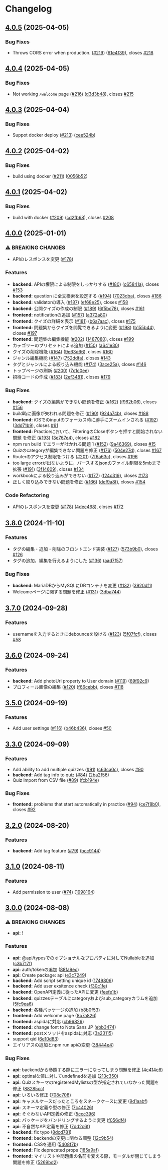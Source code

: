 # Changelog

## [4.0.5](https://github.com/woodnx/iQbe/compare/v4.0.4...v4.0.5) (2025-04-05)


### Bug Fixes

* Throws CORS error when production. ([#219](https://github.com/woodnx/iQbe/issues/219)) ([61e4f39](https://github.com/woodnx/iQbe/commit/61e4f3932a4e0a8d825326f981b75c4ace7ae6d6)), closes [#218](https://github.com/woodnx/iQbe/issues/218)

## [4.0.4](https://github.com/woodnx/iQbe/compare/v4.0.3...v4.0.4) (2025-04-05)


### Bug Fixes

* Not working `/welcome` page ([#216](https://github.com/woodnx/iQbe/issues/216)) ([d3d3b48](https://github.com/woodnx/iQbe/commit/d3d3b48f1530d27c9d348ded507660bc3f9d957f)), closes [#215](https://github.com/woodnx/iQbe/issues/215)

## [4.0.3](https://github.com/woodnx/iQbe/compare/v4.0.2...v4.0.3) (2025-04-04)


### Bug Fixes

* Suppot docker deploy ([#213](https://github.com/woodnx/iQbe/issues/213)) ([cee524b](https://github.com/woodnx/iQbe/commit/cee524b0fa49ecc33634c2f4e314ea2070f563b8))

## [4.0.2](https://github.com/woodnx/iQbe/compare/v4.0.1...v4.0.2) (2025-04-02)


### Bug Fixes

* build using docker ([#211](https://github.com/woodnx/iQbe/issues/211)) ([0056b52](https://github.com/woodnx/iQbe/commit/0056b52d0cda1b54a46e46b4ac72fe714df61b61))

## [4.0.1](https://github.com/woodnx/iQbe/compare/v4.0.0...v4.0.1) (2025-04-02)


### Bug Fixes

* build with docker ([#209](https://github.com/woodnx/iQbe/issues/209)) ([cd2fb68](https://github.com/woodnx/iQbe/commit/cd2fb68378d0c7f378127f5487386310bd8305cf)), closes [#208](https://github.com/woodnx/iQbe/issues/208)

## [4.0.0](https://github.com/woodnx/iQbe/compare/v3.8.0...v4.0.0) (2025-01-01)


### ⚠ BREAKING CHANGES

* APIのレスポンスを変更 ([#178](https://github.com/woodnx/iQbe/issues/178))

### Features

* **backend:** APIの権限による制限をしっかりする  ([#180](https://github.com/woodnx/iQbe/issues/180)) ([c65841a](https://github.com/woodnx/iQbe/commit/c65841a32caa5ddf2d50cd7b9548fcd7aa0bd258)), closes [#153](https://github.com/woodnx/iQbe/issues/153)
* **backend:** question に全文検索を設定する  ([#194](https://github.com/woodnx/iQbe/issues/194)) ([7023dba](https://github.com/woodnx/iQbe/commit/7023dba61109c78cef7aca54779749e5efd4432e)), closes [#186](https://github.com/woodnx/iQbe/issues/186)
* **backend:** validatorの導入 ([#187](https://github.com/woodnx/iQbe/issues/187)) ([ef68e25](https://github.com/woodnx/iQbe/commit/ef68e255bdd83903cc5b93abf3bd4109b6aed06c)), closes [#158](https://github.com/woodnx/iQbe/issues/158)
* **backend:** 公開クイズの作成の制限 ([#189](https://github.com/woodnx/iQbe/issues/189)) ([6f5bc78](https://github.com/woodnx/iQbe/commit/6f5bc78810e3184c4fa20a1d61396f7a52fde0c0)), closes [#161](https://github.com/woodnx/iQbe/issues/161)
* **frontend:** notificationの追加 ([#157](https://github.com/woodnx/iQbe/issues/157)) ([a372a80](https://github.com/woodnx/iQbe/commit/a372a80c19f7507d3541e28bcbdbccd14a2c3998))
* **frontend:** クイズの詳細を表示 ([#181](https://github.com/woodnx/iQbe/issues/181)) ([b6a7aac](https://github.com/woodnx/iQbe/commit/b6a7aaca949408f015cb0e2fef3fa3d9acbc1900)), closes [#175](https://github.com/woodnx/iQbe/issues/175)
* **frontend:** 問題集からクイズを閲覧できるように変更 ([#198](https://github.com/woodnx/iQbe/issues/198)) ([b155b44](https://github.com/woodnx/iQbe/commit/b155b443499aaeb9fb0d40db463a2802f23ef40a)), closes [#197](https://github.com/woodnx/iQbe/issues/197)
* **frontend:** 問題集の編集機能  ([#202](https://github.com/woodnx/iQbe/issues/202)) ([1487080](https://github.com/woodnx/iQbe/commit/14870804d3e9fcb1cfd534c5bbf2312636153e2b)), closes [#199](https://github.com/woodnx/iQbe/issues/199)
* カテゴリーのプリセットによる追加 ([#150](https://github.com/woodnx/iQbe/issues/150)) ([a641e30](https://github.com/woodnx/iQbe/commit/a641e308e55be5793b84b9496586c4e03180990b))
* クイズの削除機能 ([#164](https://github.com/woodnx/iQbe/issues/164)) ([9e63d66](https://github.com/woodnx/iQbe/commit/9e63d66b93112a5a61c66df101fcdfec0b9ffde8)), closes [#160](https://github.com/woodnx/iQbe/issues/160)
* ジャンル編集機能 ([#147](https://github.com/woodnx/iQbe/issues/147)) ([752ddfa](https://github.com/woodnx/iQbe/commit/752ddfa23f01b9ef3ec2801f698b0894a74f2d17)), closes [#143](https://github.com/woodnx/iQbe/issues/143)
* タグとジャンルによる絞り込み機能 ([#174](https://github.com/woodnx/iQbe/issues/174)) ([3ace25a](https://github.com/woodnx/iQbe/commit/3ace25a04f7fb8d356ca333640058d53b850cf39)), closes [#146](https://github.com/woodnx/iQbe/issues/146)
* トップページの刷新 ([#200](https://github.com/woodnx/iQbe/issues/200)) ([7c1c0ee](https://github.com/woodnx/iQbe/commit/7c1c0ee48912d07be3c9f264a30094ba40e05188))
* 招待コードの作成  ([#183](https://github.com/woodnx/iQbe/issues/183)) ([2ef3481](https://github.com/woodnx/iQbe/commit/2ef34814e59062c06cb4b2e1705d657cbbbe52d2)), closes [#179](https://github.com/woodnx/iQbe/issues/179)


### Bug Fixes

* **backend:** クイズの編集ができない問題を修正 ([#162](https://github.com/woodnx/iQbe/issues/162)) ([f962b06](https://github.com/woodnx/iQbe/commit/f962b0612d49cd5dbf72a6492900c935e38ec2e0)), closes [#156](https://github.com/woodnx/iQbe/issues/156)
* build時に画像が失われる問題を修正 ([#190](https://github.com/woodnx/iQbe/issues/190)) ([924a74b](https://github.com/woodnx/iQbe/commit/924a74b16f334b14e7e9ff86e41be251844d013e)), closes [#188](https://github.com/woodnx/iQbe/issues/188)
* **frontend:** iOSでのinputのフォーカス時に勝手にズームインされる ([#192](https://github.com/woodnx/iQbe/issues/192)) ([3dd71b9](https://github.com/woodnx/iQbe/commit/3dd71b9f7502f7be06c6ff9c2b53b7442fdffc6a)), closes [#61](https://github.com/woodnx/iQbe/issues/61)
* **frontend:** Practiceにおいて、FilteringのCloseボタンを押すと開始されない問題 を修正 ([#193](https://github.com/woodnx/iQbe/issues/193)) ([3e767e4](https://github.com/woodnx/iQbe/commit/3e767e4d38719c687d3bdea40d3810a01031a6dc)), closes [#182](https://github.com/woodnx/iQbe/issues/182)
* npm run build でエラーが吐かれる問題  1 ([#152](https://github.com/woodnx/iQbe/issues/152)) ([9a46369](https://github.com/woodnx/iQbe/commit/9a4636909290e16520f9389282b0bd5f3de90067)), closes [#15](https://github.com/woodnx/iQbe/issues/15)
* Quizのcategoryが編集できない問題を修正 ([#176](https://github.com/woodnx/iQbe/issues/176)) ([504e27d](https://github.com/woodnx/iQbe/commit/504e27d523ae94f3735ed8392359a35275e5d5cd)), closes [#167](https://github.com/woodnx/iQbe/issues/167)
* Routerのアクセス制限をつける ([#201](https://github.com/woodnx/iQbe/issues/201)) ([7f6a63c](https://github.com/woodnx/iQbe/commit/7f6a63c0ea8bd75363fb77ad88d9d158b62dd515)), closes [#196](https://github.com/woodnx/iQbe/issues/196)
* too large errorが出ないように，パースするjsonのファイル制限を5mbまで拡張 ([#191](https://github.com/woodnx/iQbe/issues/191)) ([3f14609](https://github.com/woodnx/iQbe/commit/3f14609e759cc608e554312880ea2a1587e878f5)), closes [#134](https://github.com/woodnx/iQbe/issues/134)
* workbookによる絞り込みができない  ([#177](https://github.com/woodnx/iQbe/issues/177)) ([f24c319](https://github.com/woodnx/iQbe/commit/f24c319f3c7ec0e29ea90b9014ae5f0ded525312)), closes [#173](https://github.com/woodnx/iQbe/issues/173)
* 正しく絞り込みできない問題を修正 ([#166](https://github.com/woodnx/iQbe/issues/166)) ([def9a8f](https://github.com/woodnx/iQbe/commit/def9a8f1b65266f117a19e9ebb48dd1e3d09e46e)), closes [#154](https://github.com/woodnx/iQbe/issues/154)


### Code Refactoring

* APIのレスポンスを変更 ([#178](https://github.com/woodnx/iQbe/issues/178)) ([4dec468](https://github.com/woodnx/iQbe/commit/4dec4680e6142bc582aa86aca9cd02a0b616967c)), closes [#172](https://github.com/woodnx/iQbe/issues/172)

## [3.8.0](https://github.com/woodnx/iQbe/compare/v3.7.0...v3.8.0) (2024-11-10)


### Features

* タグの編集・追加・削除のフロントエンド実装  ([#127](https://github.com/woodnx/iQbe/issues/127)) ([573b9b0](https://github.com/woodnx/iQbe/commit/573b9b0e03ca0e0c93f9b1d885efe5815e456595)), closes [#126](https://github.com/woodnx/iQbe/issues/126)
* タグの追加，編集を行えるようにした ([#136](https://github.com/woodnx/iQbe/issues/136)) ([aad7f57](https://github.com/woodnx/iQbe/commit/aad7f57ae425bcd2b63a160b590f78c6a2c04ac4))


### Bug Fixes

* **backend:** MariaDBからMySQLにDBコンテナを変更 ([#132](https://github.com/woodnx/iQbe/issues/132)) ([3920df1](https://github.com/woodnx/iQbe/commit/3920df1e531546f05d9b3dbac3a81d9ff087eb46))
* Welcomeページに関する問題を修正 ([#131](https://github.com/woodnx/iQbe/issues/131)) ([3dba744](https://github.com/woodnx/iQbe/commit/3dba744872d13b82c241ecab733cc270df9195bf))

## [3.7.0](https://github.com/woodnx/iQbe/compare/v3.6.0...v3.7.0) (2024-09-28)


### Features

* usernameを入力するときにdebounceを設ける ([#123](https://github.com/woodnx/iQbe/issues/123)) ([5f07fcf](https://github.com/woodnx/iQbe/commit/5f07fcf6976e93ee8190648067fc328445e739be)), closes [#58](https://github.com/woodnx/iQbe/issues/58)

## [3.6.0](https://github.com/woodnx/iQbe/compare/v3.5.0...v3.6.0) (2024-09-24)


### Features

* **backend:** Add photoUrl property to User domain ([#119](https://github.com/woodnx/iQbe/issues/119)) ([69f92c9](https://github.com/woodnx/iQbe/commit/69f92c90261864276d4e79f8132d75fce37b6b93))
* プロフィール画像の編集 ([#120](https://github.com/woodnx/iQbe/issues/120)) ([f66cebb](https://github.com/woodnx/iQbe/commit/f66cebba37893ab2cba840d665b38dc97cac5c19)), closes [#118](https://github.com/woodnx/iQbe/issues/118)

## [3.5.0](https://github.com/woodnx/iQbe/compare/v3.4.0...v3.5.0) (2024-09-19)


### Features

* Add user settings ([#116](https://github.com/woodnx/iQbe/issues/116)) ([b46b436](https://github.com/woodnx/iQbe/commit/b46b4366080532b37bfee8663ca01ffa116129cd)), closes [#50](https://github.com/woodnx/iQbe/issues/50)

## [3.3.0](https://github.com/woodnx/iQbe/compare/v3.2.0...v3.3.0) (2024-09-09)


### Features

* Add ability to add multiple quizzes ([#91](https://github.com/woodnx/iQbe/issues/91)) ([c63ca0c](https://github.com/woodnx/iQbe/commit/c63ca0c898363fa8a85d6977c3c0eea558acf369)), closes [#90](https://github.com/woodnx/iQbe/issues/90)
* **backend:** Add tag info to quiz ([#84](https://github.com/woodnx/iQbe/issues/84)) ([2ba2f56](https://github.com/woodnx/iQbe/commit/2ba2f56653d30d064f35d6eb96fbbcbd450332dc))
* Quiz Import from CSV file ([#89](https://github.com/woodnx/iQbe/issues/89)) ([fcb194e](https://github.com/woodnx/iQbe/commit/fcb194ec59545443f3bf9d023ff69864a9cf9aa4))


### Bug Fixes

* **frontend:** problems that start automatically in practice ([#94](https://github.com/woodnx/iQbe/issues/94)) ([ce7f8b0](https://github.com/woodnx/iQbe/commit/ce7f8b0416d1e963c17513988685143cfd1f1e79)), closes [#92](https://github.com/woodnx/iQbe/issues/92)

## [3.2.0](https://github.com/woodnx/iQbe/compare/v3.1.0...v3.2.0) (2024-08-20)


### Features

* **backend:** Add tag feature ([#79](https://github.com/woodnx/iQbe/issues/79)) ([bcc9144](https://github.com/woodnx/iQbe/commit/bcc9144668e29593aa0fa128f260e92da86f5fc1))

## [3.1.0](https://github.com/woodnx/iQbe/compare/v3.0.0...v3.1.0) (2024-08-11)


### Features

* Add permission to user ([#74](https://github.com/woodnx/iQbe/issues/74)) ([1998164](https://github.com/woodnx/iQbe/commit/1998164abda58cd04c1158d25160a865d32ec628))

## [3.0.0](https://github.com/woodnx/iQbe/compare/v2.2.1...v3.0.0) (2024-08-08)


### ⚠ BREAKING CHANGES

* **api:** !

### Features

* **api:** @api/typesでのオプショナルなプロパティに対してNullableを追加 ([c3b717f](https://github.com/woodnx/iQbe/commit/c3b717f386d4cf72260cd54c59fa02067dfaab0a))
* **api:** auth/tokenの追加 ([88fa9ec](https://github.com/woodnx/iQbe/commit/88fa9ec596cca60ad8cebcc02be9e927f727788f))
* **api:** Create package: api ([e3c7249](https://github.com/woodnx/iQbe/commit/e3c72493605fa139e8f810d023187964e991b386))
* **backend:** Add script setting unique id ([1749806](https://github.com/woodnx/iQbe/commit/17498063a0787793c0b90cfab957fd5f99d987bb))
* **backend:** Add user exsitence check ([f30c1fe](https://github.com/woodnx/iQbe/commit/f30c1fef5b350808b4419fcf62218bb7db9fd294))
* **backend:** OpenAPI定義に従ったAPIに変更 ([feefe1b](https://github.com/woodnx/iQbe/commit/feefe1bb96b7f6cb7378372c42ee7bf59add9ced))
* **backend:** quizzesテーブルにcategoryおよびsub_categoryカラムを追加 ([5fc9ea6](https://github.com/woodnx/iQbe/commit/5fc9ea60dbf540841e2165e989a6cd9abeefa7c0))
* **backend:** 各種パッケージの追加 ([b8b0f53](https://github.com/woodnx/iQbe/commit/b8b0f538e0c45ee6cce15b0bcc323b3538c86997))
* **frontend:** Add welcome page ([8b7a826](https://github.com/woodnx/iQbe/commit/8b7a82651ab7aa92f64c0b877b97062251720608))
* **frontend:** aspidaに対応 ([cb96826](https://github.com/woodnx/iQbe/commit/cb96826fe44a947b8a08daad5101684cfc6199ec))
* **frontend:** change font to Note Sans JP ([ebb3474](https://github.com/woodnx/iQbe/commit/ebb3474c8713afbee665c46c2de5767b5f00ff11))
* **frontend:** postメソッドをaspidaに対応 ([3a23115](https://github.com/woodnx/iQbe/commit/3a23115cfd6c27c655f9fcb5800b13f80c11cc31))
* support qid ([6e10d83](https://github.com/woodnx/iQbe/commit/6e10d835f0a4194481bb6295cf214869ec1db684))
* エイリアスの追加とnpm run apiの変更 ([38444e4](https://github.com/woodnx/iQbe/commit/38444e4701c9d8c4f288e4b7d576d375ebcfe57e))


### Bug Fixes

* **api:** backendから参照する際にエラーになってしまう問題を修正 ([4c414e8](https://github.com/woodnx/iQbe/commit/4c414e858c0e1e4ca9bf281dd1c37d952e29dcb5))
* **api:** optinalな値に対してundefinedを追加 ([213c350](https://github.com/woodnx/iQbe/commit/213c3501754892889f835c15f2bdca1b43ffcbd7))
* **api:** QuizスキーマのregisteredMylistsの型が指定されていなかった問題を修正 ([88285cc](https://github.com/woodnx/iQbe/commit/88285cce71eb79c31458bd73fa70c070a786281c))
* **api:** いろいろ修正 ([708c708](https://github.com/woodnx/iQbe/commit/708c7087efdd1a32fe809837c3fcbc67e96bd4bf))
* **api:** キャメルケースだったところをスネークケースに変更 ([9d1aabf](https://github.com/woodnx/iQbe/commit/9d1aabf0d4c479ac510c2070583d8bcffbf0bf44))
* **api:** スキーマ定義や型の修正 ([7c44026](https://github.com/woodnx/iQbe/commit/7c44026511d5942ae420d5bf30fc7f4bd8bb0e2a))
* **api:** そぐわないAPI定義の修正 ([5ccc396](https://github.com/woodnx/iQbe/commit/5ccc396a9fa8182a81dc751f1f33aee738ce5f83))
* **api:** パッケージをバンドリングするように変更 ([f056df4](https://github.com/woodnx/iQbe/commit/f056df41f1c58031b49d287f7a9e7d8431cc0f53))
* **api:** 不自然なAPI定義を修正 ([7dd2c6f](https://github.com/woodnx/iQbe/commit/7dd2c6fd85c707c5cd6a191569fe7f94052199a1))
* **backend:** fix typo ([8dcd781](https://github.com/woodnx/iQbe/commit/8dcd781687e57f14fc90924125d9a1af0feb3bff))
* **frontend:** backendの変更に関わる調整 ([12c9b54](https://github.com/woodnx/iQbe/commit/12c9b540270d491ce73c2fb75f285bfc32820784))
* **frontend:** CSSを適用 ([5408f7b](https://github.com/woodnx/iQbe/commit/5408f7b1de64eab5feb2a1c0bd822aa55727b0eb))
* **frontend:** Fix deprecated props ([185a9af](https://github.com/woodnx/iQbe/commit/185a9af970f6f9f578c25b01e8a33dd650f60284))
* **frontend:** マイリストや問題集の名前を変える際，モーダルが閉じてしまう問題を修正 ([5269bd2](https://github.com/woodnx/iQbe/commit/5269bd267fc76b7ab8679c49aa579b39140cc42a))
